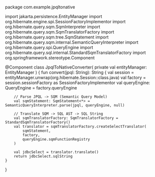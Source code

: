 package com.example.jpqltonative

import jakarta.persistence.EntityManager
import org.hibernate.engine.spi.SessionFactoryImplementor
import org.hibernate.query.sqm.SqmInterpreter
import org.hibernate.query.sqm.SqmTranslatorFactory
import org.hibernate.query.sqm.tree.SqmStatement
import org.hibernate.query.sqm.internal.SemanticQueryInterpreter
import org.hibernate.query.spi.QueryEngine
import org.hibernate.query.sql.internal.StandardSqmTranslatorFactory
import org.springframework.stereotype.Component

@Component
class JpqlToNativeConverter(
    private val entityManager: EntityManager
) {
    fun convert(jpql: String): String {
        val session = entityManager.unwrap(org.hibernate.Session::class.java)
        val factory = session.sessionFactory as SessionFactoryImplementor
        val queryEngine: QueryEngine = factory.queryEngine

        // Parse JPQL -> SQM (Semantic Query Model)
        val sqmStatement: SqmStatement<*> = SemanticQueryInterpreter.parse(jpql, queryEngine, null)

        // Translate SQM -> SQL AST -> SQL String
        val sqmTranslatorFactory: SqmTranslatorFactory = StandardSqmTranslatorFactory()
        val translator = sqmTranslatorFactory.createSelectTranslator(
            sqmStatement,
            factory,
            queryEngine.sqmFunctionRegistry
        )

        val jdbcSelect = translator.translate()
        return jdbcSelect.sqlString
    }
}
